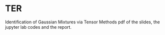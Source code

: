 # TER
Identification of Gaussian Mixtures via Tensor Methods
pdf of the slides, the jupyter lab codes and the report.
